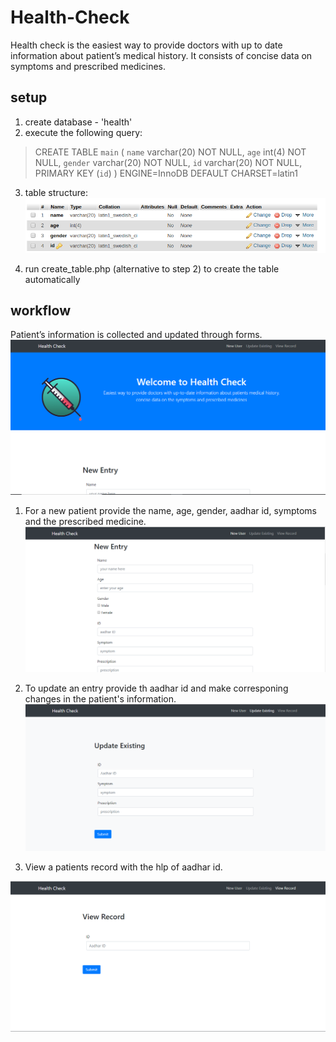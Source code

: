 # Health-Check
Health check is the easiest way to provide doctors with up to date information about patient’s medical history. 
It consists of concise data on symptoms and prescribed medicines.
## setup
1. create database - 'health'
2. execute the following query:
> CREATE TABLE `main` (
 `name` varchar(20) NOT NULL,
 `age` int(4) NOT NULL,
 `gender` varchar(20) NOT NULL,
 `id` varchar(20) NOT NULL,
 PRIMARY KEY (`id`)
) ENGINE=InnoDB DEFAULT CHARSET=latin1

3. table structure:
![alt text](main-table-structure.png "Logo Title Text 1")

4. run create_table.php (alternative to step 2) to create the table automatically 

## workflow
Patient’s information is collected and updated through forms.
![alt text](Health_check.png "Logo Title Text 1")


1. For a new patient provide the name, age, gender, aadhar id, symptoms and the prescribed medicine.
![alt text](New_user.png "Logo Title Text 1")

2. To update an entry provide th aadhar id and make corresponing changes in the patient's information.
![alt text](Updae_existing.png "Logo Title Text 1")
3. View a patients record with the hlp of aadhar id.

![alt text](View_record.png "Logo Title Text 1")
